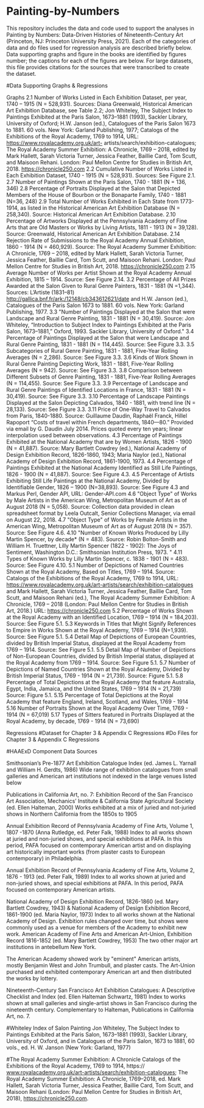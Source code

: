# Painting-by-Numbers
This repository includes the data and code used to support the analyses in Painting by Numbers: Data-Driven Histories of Nineteenth-Century Art (Princeton, NJ: Princeton University Press, 2021). Each of the categories of data and do files used for regression analysis are described briefly below. Data supporting graphs and figure in the books are identified by figures number; the captions for each of the figures are below. For large datasets, this file provides citations for the sources that were transcribed to create the dataset. 

#Data Supporting Graphs & Regressions

Graphs
2.1	Number of Works Listed in Each Exhibition Dataset, per year, 1740 – 1915 (N = 528,931). Sources: Diana Greenwald, Historical American Art Exhibition Database, see Table 2.2;   Jon Whiteley, The Subject Index to Paintings Exhibited at the Paris Salon, 1673–1881 (1993), Sackler Library, University of Oxford; H.W. Janson (ed.), Catalogues of the Paris      Salon 1673 to 1881. 60 vols. New York: Garland Publishing, 1977; Catalogs of the Exhibitions of the Royal Academy, 1769 to 1914, URL: https://www.royalacademy.org.uk/art-   artists/search/exhibition-catalogues; The Royal Academy Summer Exhibition: A Chronicle, 1769 – 2018, edited by Mark Hallett, Sarah Victoria Turner, Jessica Feather, Baillie Card, Tom Scutt, and Maisoon Rehani. London: Paul Mellon Centre for Studies in British Art, 2018. https://chronicle250.com
2.2	Cumulative Number of Works Listed in Each Exhibition Dataset, 1740 - 1915 (N = 528,931). Sources: See Figure 2.1.
2.7	Number of Paintings Shown at the Paris Salon, 1740 - 1881 (N = 136, 346)
2.8	Percentage of Portraits Displayed at the Salon that Depicted Members of the House of Bourbon or the Bonaparte Family, 1740 - 1881 (N=36, 248)
2.9	Total Number of Works Exhibited in Each State from 1773-1914, as listed in the Historical American Art Exhibition Database (N = 258,340). Source: Historical American Art Exhibition Database. 
2.10	Percentage of Artworks Displayed at the Pennsylvania Academy of Fine Arts that are Old Masters or Works by Living Artists, 1811 - 1913 (N = 39,128). Source: Greenwald, Historical American Art Exhibition Database.
2.14	Rejection Rate of Submissions to the Royal Academy Annual Exhibition, 1860 - 1914 (N = 460,929). Source: The Royal Academy Summer Exhibition: A Chronicle, 1769 – 2018, edited by Mark Hallett, Sarah Victoria Turner, Jessica Feather, Baillie Card, Tom Scutt, and Maisoon Rehani. London: Paul Mellon Centre for Studies in British Art, 2018. https://chronicle250.com
2.15	Average Number of Works per Artist Shown at the Royal Academy Annual Exhibition, 1815 – 1914. Source: See Figure 2.14. 
3.2	Percentage of All Prizes Awarded at the Salon Given to Rural Genre Painters, 1831 - 1881 (N =1,344). Sources: L’Artiste (1831–81) http://gallica.bnf.fr/ark:/12148/cb343612621/date and H.W. Janson (ed.), Catalogues of the Paris Salon 1673 to 1881. 60 vols. New York: Garland Publishing, 1977.
3.3	"Number of Paintings Displayed at the Salon that were Landscape and Rural Genre 
Painting, 1831 - 1881 (N = 30,419). Source: Jon Whiteley, “Introduction to Subject Index to Paintings Exhibited at the Paris Salon, 1673–1881,” Oxford, 1993. Sackler Library, University of Oxford."
3.4	Percentage of Paintings Displayed at the Salon that were Landscape and Rural Genre Painting, 1831 - 1881 (N = 114,445). Source: See Figure 3.3.
3.5	Subcategories of Rural Genre Painting, 1831 - 1881, Five-Year Rolling Averages (N = 2,286). Source: See Figure 3.3.
3.6	Kinds of Work Shown in Rural Genre Painting Depicting Work, 1831 - 1881, Five-Year Rolling Averages (N = 942). Source: See Figure 3.3.
3.8	Comparison between Different Subsets of Genre Painting, 1831 - 1881, Five-Year Rolling Averages (N = 114,455). Source: See Figure 3.3. 
3.9	Percentage of Landscape and Rural Genre Paintings of Identified Locations in France, 1831 - 1881 (N = 30,419). Source: See Figure 3.3.
3.10	Percentage of Landscape Paintings Displayed at the Salon Depicting Calvados, 1840 - 1881, with trend line (N = 28,133). Source: See Figure 3.3.
3.11	Price of One-Way Travel to Calvados from Paris, 1840-1880. Source: Guillaume Daudin, Raphaël Franck, Hillel Rapoport “Costs of travel within French departments, 1840—80.” Provided via email by G. Daudin July 2014. Prices quoted every ten years; linear interpolation used between observations.
4.3	Percentage of Paintings Exhibited at the National Academy that are by Women Artists, 1826 - 1900 (N = 41,887). Source: Mary Bartlett Cowdrey (ed.), National Academy of Design Exhibition Record, 1826-1860, 1943; Maria Naylor (ed.), National Academy of Design Exhibition Record, 1861-1900, 1973.
4.4	Percentage of Paintings Exhibited at the National Academy Identified as Still Life Paintings, 1826 - 1900 (N = 41,887). Source: See Figure 4.3.
4.5	Percentage of Artists Exhibiting Still Life Paintings at the National Academy, Divided by Identifiable Gender, 1826 – 1900 (N=38,893). Source: See Figure 4.3 and Markus Perl, Gender API, URL: Gender-API.com
4.6	"Object Type" of Works by Male Artists in the American Wing, Metropolitan Museum of Art as of August 2018 (N = 5,058). Source: Collection data provided in clean spreadsheet format by Leela Outcalt, Senior Collections Manager, via email on August 22, 2018.
4.7	"Object Type" of Works by Female Artists in the American Wing, Metropolitan Museum of Art as of August 2018 (N = 357). Source: See Figure 4.6. 
4.10	"Number of Known Works Produced by Lilly Martin Spencer, by decade* (N = 483). Source: Robin Bolton-Smith and William H. Truettner, Lilly Martin Spencer (1822 - 1902): The Joys of Sentiment, Washington D.C.: Smithsonian Institution Press, 1973.
"
4.11	Types of Known Works by Lilly Martin Spencer, c. 1838 - 1901 (N = 483). Source: See Figure 4.10.
5.1	Number of Depictions of Named Countries Shown at the Royal Academy, Based on Titles, 1769 – 1914. Source: Catalogs of the Exhibitions of the Royal Academy, 1769 to 1914, URL: https://www.royalacademy.org.uk/art-artists/search/exhibition-catalogues and Mark Hallett, Sarah Victoria Turner, Jessica Feather, Baillie Card, Tom Scutt, and Maisoon Rehani (ed.), The Royal Academy Summer Exhibition: A Chronicle, 1769 – 2018 (London: Paul Mellon Centre for Studies in British Art, 2018.) URL: https://chronicle250.com
5.2	Percentage of Works Shown at the Royal Academy with an Identified Location, 1769 – 1914 (N = 184,203). Source: See Figure 5.1. 
5.3	Keywords in Titles that Might Signify References to Empire in Works Shown at the Royal Academy, 1769 – 1914 (N=1,939). Source: See Figure 5.1.
5.4	Detail Map of Depictions of European Countries, divided by British Imperial Status, displayed at the Royal Academy from 1769 – 1914. Source: See Figure 5.1.
5.5	Detail Map of Number of Depictions of Non-European Countries, divided by British Imperial status, displayed at the Royal Academy from 1769 – 1914. Source: See Figure 5.1.
5.7	Number of Depictions of Named Countries Shown at the Royal Academy, Divided by British Imperial Status, 1769 - 1914 (N = 21,739). Source: Figure 5.1.
5.8	Percentage of Total Depictions at the Royal Academy that feature Australia, Egypt, India, Jamaica, and the United States, 1769 – 1914 (N = 21,739) Source: Figure 5.1.
5.15	Percentage of Total Depictions at the Royal Academy that feature England, Ireland, Scotland, and Wales, 1769 - 1914 
5.16	Number of Portraits Shown at the Royal Academy Over Time, 1769 - 1914  (N = 67,019)
5.17	Types of Sitters featured in Portraits Displayed at the Royal Academy, by decade, 1769 - 1914 (N = 73,690)

Regressions
#Dataset for Chapter 3 & Appendix C Regressions
#Do Files for Chapter 3 & Appendix C Regressions


#HAAExD Component Data Sources

Smithsonian’s Pre-1877 Art Exhibition Catalogue Index (ed. James L. Yarnall and William H. Gerdts, 1986)	Wide range of exhibition catalogues from small galleries and American art institutions not indexed in the large venues listed below

Publications in California Art, no. 7: Exhibition Record of the San Francisco Art Association, Mechanics’ Institute & California State Agricultural Society (ed. Ellen Halteman, 2000)	Works exhibited at a mix of juried and not-juried shows in Northern California from the 1850s to 1905

Annual Exhibition Record of Pennsylvania Academy of Fine Arts, Volume 1, 1807 -1870 (Anna Rutledge, ed. Peter Falk, 1988)	Index to all works shown at juried and non-juried shows, and special exhibitions at PAFA. In this period, PAFA focused on contemporary American artist and on displaying art historically important works (from plaster casts to European contemporary) in Philadelphia.

Annual Exhibition Record of Pennsylvania Academy of Fine Arts, Volume 2, 1876 - 1913 (ed. Peter Falk, 1989)	Index to all works shown at juried and non-juried shows, and special exhibitions at PAFA. In this period, PAFA focused on contemporary American artists.

National Academy of Design Exhibition Record, 1826-1860 (ed. Mary Bartlett Cowdrey, 1943) & National Academy of Design Exhibition Record, 1861-1900 (ed. Maria Naylor, 1973) 	Index to all works shown at the National Academy of Design. Exhibition rules changed over time, but shows were commonly used as a venue for members of the Academy to exhibit new work.
American Academy of Fine Arts and American Art-Union, Exhibition Record 1816-1852 (ed. Mary Bartlett Cowdrey, 1953)	The two other major art institutions in antebellum New York.

The American Academy showed work by "eminent" American artists, mostly Benjamin West and John Trumbull, and plaster casts. The Art-Union purchased and exhibited contemporary American art and then distributed the works by lottery.

Nineteenth-Century San Francisco Art Exhibition Catalogues: A Descriptive Checklist and Index (ed. Ellen Halteman Schwartz, 1981)	Index to works shown at small galleries and single-artist shows in San Francisco during the nineteenth century. Complementary to Halteman, Publications in California Art, no. 7.

#Whiteley Index of Salon Painting
Jon Whiteley, The Subject Index to Paintings Exhibited at the Paris Salon, 1673–1881 (1993), Sackler Library, University of Oxford, and in Catalogues
of the Paris Salon, 1673 to 1881, 60 vols., ed. H. W. Janson (New York: Garland, 1977)

#The Royal Academy Summer Exhibition: A Chronicle
Catalogs of the Exhibitions of the Royal Academy, 1769 to 1914, https:// www.royalacademy.org.uk/art-artists/search/exhibition-catalogues; The Royal Academy Summer Exhibition: A Chronicle, 1769–2018, ed. Mark Hallett, Sarah Victoria Turner, Jessica Feather, Baillie Card, Tom Scutt, and Maisoon Rehani (London: Paul Mellon Centre for Studies in British Art, 2018), https://chronicle250.com.
